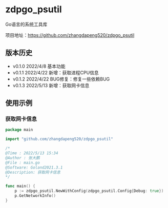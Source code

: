 # zdpgo_psutil

Go语言的系统工具库

项目地址：https://github.com/zhangdapeng520/zdpgo_psutil

## 版本历史

- v0.1.0 2022/4/8   基本功能
- v0.1.1 2022/4/22  新增：获取进程CPU信息
- v0.1.2 2022/4/22  BUG修复：修复一些依赖BUG
- v0.1.3 2022/5/13  新增：获取网卡信息

## 使用示例
### 获取网卡信息
```go
package main

import "github.com/zhangdapeng520/zdpgo_psutil"

/*
@Time : 2022/5/13 15:34
@Author : 张大鹏
@File : main.go
@Software: Goland2021.3.1
@Description: 获取网卡信息
*/

func main() {
	p := zdpgo_psutil.NewWithConfig(zdpgo_psutil.Config{Debug: true})
	p.GetNetworkInfo()
}
```

